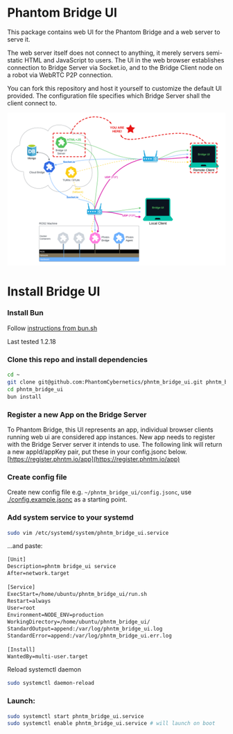 # Phantom Bridge UI

This package contains web UI for the Phantom Bridge and a web server to serve it.

The web server itself does not connect to anything, it merely servers semi-static HTML and JavaScript to users. The UI in the web browser establishes connection to Bridge Server via Socket.io, and to the Bridge Client node on a robot via WebRTC P2P connection.

You can fork this repository and host it yourself to customize the default UI provided. The configuration file specifies which Bridge Server shall the client connect to.

![Infrastructure map](https://raw.githubusercontent.com/PhantomCybernetics/phntm_bridge_docs/refs/heads/main/img/Architecture_UI_Server.png)

# Install Bridge UI

### Install Bun

Follow [instructions from bun.sh](https://bun.sh/docs/installation)

Last tested 1.2.18

### Clone this repo and install dependencies

```bash
cd ~
git clone git@github.com:PhantomCybernetics/phntm_bridge_ui.git phntm_bridge_ui
cd phntm_bridge_ui
bun install
```

### Register a new App on the Bridge Server

To Phantom Bridge, this UI represents an app, individual browser clients running web ui are considered app instances. New app needs to register with the Bridge Server server it intends to use. The following link will return a new appId/appKey pair, put these in your config.jsonc below.
[https://register.phntm.io/app](https://register.phntm.io/app)

### Create config file

Create new config file e.g. `~/phntm_bridge_ui/config.jsonc`, use [./config.example.jsonc](./config.example.jsonc) as a starting point.

### Add system service to your systemd

```bash
sudo vim /etc/systemd/system/phntm_bridge_ui.service
```

...and paste:

```
[Unit]
Description=phntm bridge_ui service
After=network.target

[Service]
ExecStart=/home/ubuntu/phntm_bridge_ui/run.sh
Restart=always
User=root
Environment=NODE_ENV=production
WorkingDirectory=/home/ubuntu/phntm_bridge_ui/
StandardOutput=append:/var/log/phntm_bridge_ui.log
StandardError=append:/var/log/phntm_bridge_ui.err.log

[Install]
WantedBy=multi-user.target
```

Reload systemctl daemon

```bash
sudo systemctl daemon-reload
```

### Launch:

```bash
sudo systemctl start phntm_bridge_ui.service
sudo systemctl enable phntm_bridge_ui.service # will launch on boot
```